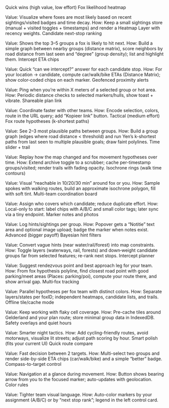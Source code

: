 Quick wins (high value, low effort)
Fox likelihood heatmap

Value: Visualize where foxes are most likely based on recent sightings/visited badges and time decay.
How: Keep a small sightings store (manual + visited toggles + timestamps) and render a Heatmap Layer with recency weights.
Candidate next-stop ranking

Value: Shows the top 3–5 groups a fox is likely to hit next.
How: Build a simple graph between nearby groups (distance matrix), score neighbors by road distance from last seen and “degree” (group density); list and highlight them.
Intercept ETA chips

Value: Quick “can we intercept?” answer for each candidate stop.
How: For your location → candidate, compute car/walk/bike ETAs (Distance Matrix); show color-coded chips on each marker.
Geofenced proximity alerts

Value: Ping when you’re within X meters of a selected group or hot area.
How: Periodic distance checks to selected markers/hulls, show toast + vibrate.
Shareable plan link

Value: Coordinate faster with other teams.
How: Encode selection, colors, route in the URL query; add “Kopieer link” button.
Tactical (medium effort)
Fox route hypotheses (k-shortest paths)

Value: See 2–3 most plausible paths between groups.
How: Build a group graph (edges where road distance < threshold) and run Yen’s k-shortest paths from last seen to multiple plausible goals; draw faint polylines.
Time slider + trail

Value: Replay how the map changed and fox movement hypotheses over time.
How: Extend archive toggle to a scrubber; cache per-timestamp groups/visited; render trails with fading opacity.
Isochrone rings (walk time contours)

Value: Visual “reachable in 10/20/30 min” around fox or you.
How: Sample spokes with walking routes, build an approximate isochrone polygon, fill with soft tint.
Multi-team coordination board

Value: Assign who covers which candidate; reduce duplicate effort.
How: Local-only to start: label chips with A/B/C and small color tags; later sync via a tiny endpoint.
Marker notes and photos

Value: Log hints/sightings per group.
How: Popover gets a “Notitie” text area and optional image upload; badge the marker when notes exist.
Advanced (bigger payoff)
Bayesian hint filters

Value: Convert vague hints (near water/rail/forest) into map constraints.
How: Toggle layers (waterways, rail, forests) and down‑weight candidate groups far from selected features; re-rank next stops.
Intercept planner

Value: Suggest rendezvous point and best approach leg for your team.
How: From fox hypothesis polyline, find closest road point with good parking/meet areas (Places: parking/poi), compute your route there, and show arrival gap.
Multi‑fox tracking

Value: Parallel hypotheses per fox team with distinct colors.
How: Separate layers/states per foxID; independent heatmaps, candidate lists, and trails.
Offline tile/cache mode

Value: Keep working with flaky cell coverage.
How: Pre-cache tiles around Gelderland and your plan route; store minimal group data in IndexedDB.
Safety overlays and quiet hours

Value: Smarter night tactics.
How: Add cycling-friendly routes, avoid motorways, visualize lit streets; adjust path scoring by hour.
Smart polish (fits your current UI)
Quick route compare

Value: Fast decision between 2 targets.
How: Multi-select two groups and render side-by-side ETA chips (car/walk/bike) and a simple “better” badge.
Compass-to-target control

Value: Navigation at a glance during movement.
How: Button shows bearing arrow from you to the focused marker; auto-updates with geolocation.
Color rules

Value: Tighter team visual language.
How: Auto-color markers by your assignment (A/B/C) or by “next stop rank”; legend in the left control card.
